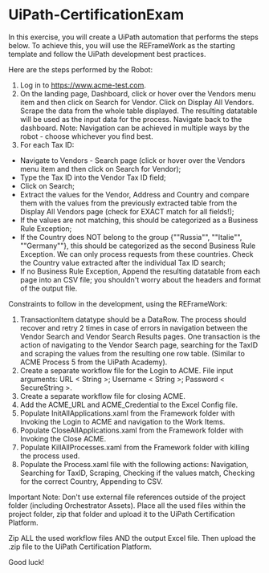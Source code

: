 # UiPath-CertificationExam

In this exercise, you will create a UiPath automation that performs the steps below.
To achieve this, you will use the REFrameWork as the starting template and follow the UiPath development best practices.

Here are the steps performed by the Robot:
1. Log in to https://www.acme-test.com.
2. On the landing page, Dashboard, click or hover over the Vendors menu item and then click on Search for Vendor. Click on Display All Vendors. Scrape the data from the whole table displayed. The resulting datatable will be used as the input data for the process. Navigate back to the dashboard.
Note: Navigation can be achieved in multiple ways by the robot - choose whichever you find best.
3. For each Tax ID:
- Navigate to Vendors - Search page (click or hover over the Vendors menu item and then click on Search for Vendor);
- Type the Tax ID into the Vendor Tax ID field;
- Click on Search;
- Extract the values for the Vendor, Address and Country and compare them with the values from the previously extracted table from the Display All Vendors page (check for EXACT match for all fields!);
- If the values are not matching, this should be categorized as a Business Rule Exception;
- If the Country does NOT belong to the group {""Russia"", ""Italie"", ""Germany""}, this should be categorized as the second Business Rule Exception. We can only process requests from these countries. Check the Country value extracted after the individual Tax ID search;
- If no Business Rule Exception, Append the resulting datatable from each page into an CSV file; you shouldn't worry about the headers and format of the output file.

Constraints to follow in the development, using the REFrameWork:
1. TransactionItem datatype should be a DataRow. The process should recover and retry 2 times in case of errors in navigation between the Vendor Search and Vendor Search Results pages. One transaction is the action of navigating to the Vendor Search page, searching for the TaxID and scraping the values from the resulting one row table. (Similar to ACME Process 5 from the UiPath Academy).
2. Create a separate workflow file for the Login to ACME. File input arguments: URL < String >; Username < String >; Password < SecureString >.
3. Create a separate workflow file for closing ACME.
4. Add the ACME_URL and ACME_Credential to the Excel Config file.
5. Populate InitAllApplications.xaml from the Framework folder with Invoking the Login to ACME and navigation to the Work Items.
6. Populate CloseAllApplications.xaml from the Framework folder with Invoking the Close ACME.
7. Populate KillAllProcesses.xaml from the Framework folder with killing the process used.
8. Populate the Process.xaml file with the following actions: Navigation, Searching for TaxID, Scraping, Checking if the values match, Checking for the correct Country, Appending to CSV.

Important Note: Don't use external file references outside of the project folder (including Orchestrator Assets). Place all the used files within the project folder, zip that folder and upload it to the UiPath Certification Platform.

Zip ALL the used workflow files AND the output Excel file. Then upload the .zip file to the UiPath Certification Platform.

Good luck!

